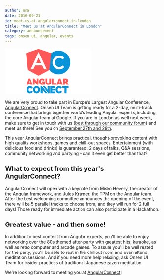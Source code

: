 ```yaml
---
author: una
date: 2016-09-21
id: meet-us-at-angularconnect-in-london
title: "Meet us at AngularConnect in London"
category: announcement
tags: onsen ui, angular, events
---
```


![AngularConnect 2016](/blog/content/images/2016/Sep/angularconnect.png)

We are very proud to take part in Europe’s Largest Angular Conference, [AngularConnect](http://angularconnect.com/2016). Onsen UI Team is getting ready for a 2-day, multi-track conference that brings together world’s leading Angular experts, including the core Angular team at Google. If you are in London as well next week, make sure to get in touch with us ([best through our community forum](https://community.onsen.io/)) and meet us there! See you on [September 27th and 28th](http://angularconnect.com/2016).

<!-- more -->

This year AngularConnect brings  practical, thought-provoking content with high quality workshops, games and chill-out spaces. Entertainment (with delicious food and drinks) is guaranteed. 2 days of talks, Q&A sessions, community networking and partying - can it even get better than that?

## What to expect from this year's AngularConnect?

AngularConnect will open with a keynote from Miško Hevery, the creator of the Angular framework, and Jules Kramer, the TPM on the Angular team. After the best welcoming committee announces the opening of the event, there will be 5 parallel tracks to choose from, and they will run for 2 full days! Those ready for immediate action can also participate in a Hackathon.


## Greatest value - and then some!

In addition to best content from Angular experts, you'll be able to enjoy networking over the 80s themed after-party with greatest hits, karaoke, as well as retro computer and arcade games. To assure you'll be well rested for the party, you'll be able to rest in the chillout room and even attend meditation sessions. And if you need more help relaxing, ask Onsen UI Team for insider practices of traditional Japanese zazen meditation.

We're looking forward to meeting you at [AngularConnect](http://angularconnect.com/2016)!
